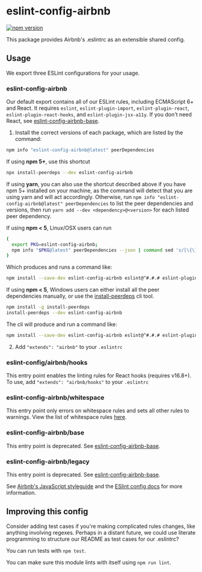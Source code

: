 # eslint-config-airbnb

[![npm version](https://badge.fury.io/js/eslint-config-airbnb.svg)](http://badge.fury.io/js/eslint-config-airbnb)

This package provides Airbnb's .eslintrc as an extensible shared config.

## Usage

We export three ESLint configurations for your usage.

### eslint-config-airbnb

Our default export contains all of our ESLint rules, including ECMAScript 6+ and React. It requires `eslint`, `eslint-plugin-import`, `eslint-plugin-react`, `eslint-plugin-react-hooks`, and `eslint-plugin-jsx-a11y`. If you don't need React, see [eslint-config-airbnb-base](https://npmjs.com/eslint-config-airbnb-base).

1. Install the correct versions of each package, which are listed by the command:

  ```sh
  npm info "eslint-config-airbnb@latest" peerDependencies
  ```

  If using **npm 5+**, use this shortcut

  ```sh
  npx install-peerdeps --dev eslint-config-airbnb
  ```

  If using **yarn**, you can also use the shortcut described above if you have npm 5+ installed on your machine, as the command will detect that you are using yarn and will act accordingly.
  Otherwise, run `npm info "eslint-config-airbnb@latest" peerDependencies` to list the peer dependencies and versions, then run `yarn add --dev <dependency>@<version>` for each listed peer dependency.

  If using **npm < 5**, Linux/OSX users can run

  ```sh
  (
    export PKG=eslint-config-airbnb;
    npm info "$PKG@latest" peerDependencies --json | command sed 's/[\{\},]//g ; s/: /@/g' | xargs npm install --save-dev "$PKG@latest"
  )
  ```

  Which produces and runs a command like:

  ```sh
  npm install --save-dev eslint-config-airbnb eslint@^#.#.# eslint-plugin-jsx-a11y@^#.#.# eslint-plugin-import@^#.#.# eslint-plugin-react@^#.#.# eslint-plugin-react-hooks@^#.#.#
  ```

  If using **npm < 5**, Windows users can either install all the peer dependencies manually, or use the [install-peerdeps](https://github.com/nathanhleung/install-peerdeps) cli tool.

  ```sh
  npm install -g install-peerdeps
  install-peerdeps --dev eslint-config-airbnb
  ```
  The cli will produce and run a command like:

  ```sh
  npm install --save-dev eslint-config-airbnb eslint@^#.#.# eslint-plugin-jsx-a11y@^#.#.# eslint-plugin-import@^#.#.# eslint-plugin-react@^#.#.# eslint-plugin-react-hooks@^#.#.#
  ```

2. Add `"extends": "airbnb"` to your `.eslintrc`

### eslint-config/airbnb/hooks

This entry point enables the linting rules for React hooks (requires v16.8+). To use, add `"extends": "airbnb/hooks"` to your `.eslintrc`

### eslint-config-airbnb/whitespace

This entry point only errors on whitespace rules and sets all other rules to warnings. View the list of whitespace rules [here](https://github.com/airbnb/javascript/blob/master/packages/eslint-config-airbnb/whitespace.js).

### eslint-config-airbnb/base

This entry point is deprecated. See [eslint-config-airbnb-base](https://npmjs.com/eslint-config-airbnb-base).

### eslint-config-airbnb/legacy

This entry point is deprecated. See [eslint-config-airbnb-base](https://npmjs.com/eslint-config-airbnb-base).

See [Airbnb's JavaScript styleguide](https://github.com/airbnb/javascript) and
the [ESlint config docs](https://eslint.org/docs/user-guide/configuring#extending-configuration-files)
for more information.

## Improving this config

Consider adding test cases if you're making complicated rules changes, like anything involving regexes. Perhaps in a distant future, we could use literate programming to structure our README as test cases for our .eslintrc?

You can run tests with `npm test`.

You can make sure this module lints with itself using `npm run lint`.
